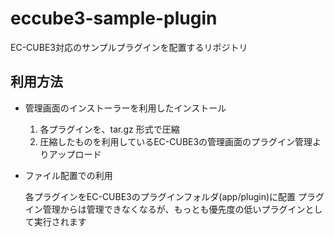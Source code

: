 # eccube3-sample-plugin
EC-CUBE3対応のサンプルプラグインを配置するリポジトリ

## 利用方法

* 管理画面のインストーラーを利用したインストール

	1. 各プラグインを、tar.gz 形式で圧縮  
	2. 圧縮したものを利用しているEC-CUBE3の管理画面のプラグイン管理よりアップロード

* ファイル配置での利用

	各プラグインをEC-CUBE3のプラグインフォルダ(app/plugin)に配置
	プラグイン管理からは管理できなくなるが、もっとも優先度の低いプラグインとして実行されます




